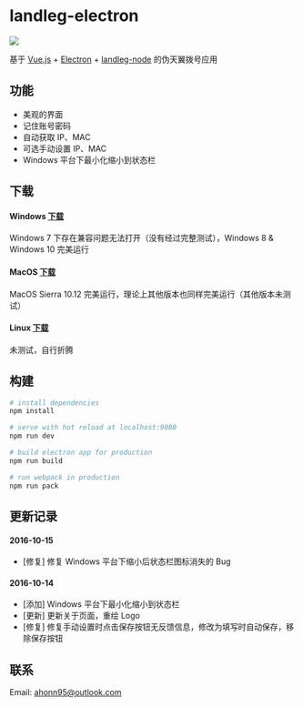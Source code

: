 # landleg-electron

![](http://ww2.sinaimg.cn/large/006y8lVagw1f8rux8l7jzj303k03kq2s.jpg)

基于 [Vue.js](https://cn.vuejs.org/) + [Electron](http://electron.atom.io/) + [landleg-node](https://github.com/ahonn/landleg-node) 的伪天翼拨号应用

## 功能

- 美观的界面
- 记住账号密码
- 自动获取 IP、MAC 
- 可选手动设置 IP、MAC
- Windows 平台下最小化缩小到状态栏

## 下载

#### Windows [下载](https://pan.baidu.com/s/1nuEGDMp#list/path=%2FLandleg%2FLandleg-Electron-Windows&parentPath=%2FLandleg)
 
Windows 7 下存在兼容问题无法打开（没有经过完整测试），Windows 8 & Windows 10 完美运行

#### MacOS [下载](https://pan.baidu.com/s/1ge4J3ov#list/path=%2FLandleg%2FLandleg-Electron-MacOS&parentPath=%2FLandleg)
 
MacOS Sierra 10.12 完美运行，理论上其他版本也同样完美运行（其他版本未测试）

#### Linux [下载](https://pan.baidu.com/s/1pKOfXeb#list/path=%2FLandleg%2FLandleg-Electron-Linux&parentPath=%2FLandleg)

未测试，自行折腾

## 构建

``` bash
# install dependencies
npm install

# serve with hot reload at localhost:9080
npm run dev

# build electron app for production
npm run build

# run webpack in production
npm run pack
```

## 更新记录

#### 2016-10-15
- [修复] 修复 Windows 平台下缩小后状态栏图标消失的 Bug

#### 2016-10-14
- [添加] Windows 平台下最小化缩小到状态栏
- [更新] 更新关于页面，重绘 Logo
- [修复] 修复手动设置时点击保存按钮无反馈信息，修改为填写时自动保存，移除保存按钮

## 联系 
Email: [ahonn95@outlook.com](mailto:ahonn95@outlook.com)


